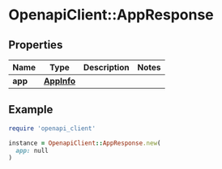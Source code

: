 # OpenapiClient::AppResponse

## Properties

| Name | Type | Description | Notes |
| ---- | ---- | ----------- | ----- |
| **app** | [**AppInfo**](AppInfo.md) |  |  |

## Example

```ruby
require 'openapi_client'

instance = OpenapiClient::AppResponse.new(
  app: null
)
```

